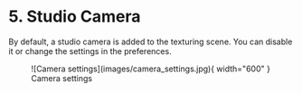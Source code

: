 # 5. Studio Camera

By default, a studio camera is added to the texturing scene. You can disable it or change the settings in the preferences.


<figure markdown>
  ![Camera settings](images/camera_settings.jpg){ width="600" } 
  <figcaption>Camera settings</figcaption>
</figure>
